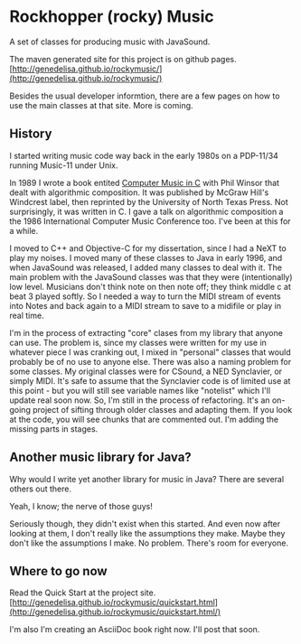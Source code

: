 # Rockhopper (rocky) Music


A set of classes for producing music with JavaSound.

The maven generated site for this project is on github pages.
[http://genedelisa.github.io/rockymusic/](http://genedelisa.github.io/rockymusic/)

Besides the usual developer informtion, there are a few pages on how to use the main classes at that site. More is coming.

## History


I started writing music code way back in the early 1980s on a PDP-11/34 running Music-11 under Unix.

In 1989 I wrote  a book entited [Computer Music in C](http://www.amazon.com/gp/product/1574411160/ref=as_li_ss_tl?ie=UTF8&camp=1789&creative=390957&creativeASIN=1574411160&linkCode=as2&tag=httpwwwrockhc-20) with Phil Winsor that dealt with algorithmic composition. It was published by McGraw Hill's Windcrest label, then reprinted by the University of North Texas Press. Not surprisingly, it was written in C. I gave a talk on algorithmic composition a the 1986 International Computer Music Conference too. I've been at this for a while.

I moved to C++ and Objective-C for my dissertation, since I had a NeXT to play my noises. I moved many of these 
classes to Java in early 1996, and when JavaSound was released, I added many classes to deal with it. The main problem
with the JavaSound classes was that they were (intentionally) low level. 
Musicians don't think note on then note off; they think 
middle c at beat 3 played softly. 
So I needed a way to turn the MIDI stream of events into Notes and back again to a MIDI stream to 
save to a midifile or play in real time.

I'm in the process of extracting "core" clases from my library that anyone can use. The problem is, since my classes were written for my use in whatever piece I was cranking out, I mixed in "personal" classes that would probably be of no use to anyone else. There was also a naming problem for some classes. My original classes were for CSound, a NED Synclavier, or simply MIDI. It's safe to assume that the Synclavier code is of limited use at this point - but you will still see variable names like "notelist" which I'll update real soon now. So, I'm still in the process of refactoring. It's an on-going project of sifting through older classes and adapting them. If you look at the code, you will see chunks that are commented out. I'm adding the missing parts in stages.

## Another music library for Java?

Why would I write yet another library for music in Java? There are several others out there.

Yeah, I know; the nerve of those guys! 

Seriously though, they didn't exist when this started. And even now after looking at them, I don't really like the assumptions they make. Maybe they don't like the assumptions I make. No problem. There's room for everyone.


## Where to go now

Read the Quick Start at the project site. [http://genedelisa.github.io/rockymusic/quickstart.html](http://genedelisa.github.io/rockymusic/quickstart.html/) 

I'm also I'm creating an AsciiDoc book right now. I'll post that soon.

